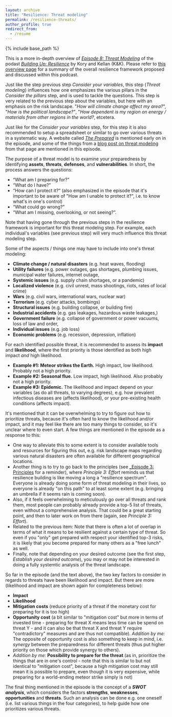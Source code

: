 ```yaml
---
layout: archive
title: "Resilience: Threat modeling"
permalink: /resilience-threats/
author_profile: true
redirect_from:
  - /resume
---
```


{% include base_path %}

This is a more in-depth overview of [_Episode 8: Threat Modeling_](https://shows.acast.com/building-up-resilience/episodes/episode-8-threat-modeling)
of the podast [_Building Up: Resilience_](https://shows.acast.com/building-up-resilience) by Kory and Kellan (K&K). Please refer to [this overview page](https://aleksispi.github.io/resilience)
for a summary of the overall resilience framework proposed and discussed within this podcast.

Just like the step previous step _Consider your variables_, this step (_Threat modeling_) influences how one emphasizes the various pillars in the _Consider the pillars_ step, and is used to tackle the questions. This step is very related to the previous step about the variables, but here with an emphasis on the risk landscape. "_How will climate change affect my area?_", "_How is the political landscape?"_, "_How dependent is my region on energy / materials from other regions in the world?_, etcetera.

Just like for the _Consider your variables_ step, for this step it is also recommended to setup a spreadsheet or similar to go over various threats in a systematic way. A website called
[_The Prepared_](https://theprepared.com/) is mentioned early on in the episode, and some of the things from a [blog post on threat modeling](https://theprepared.com/forum/thread/an-introduction-to-threat-modeling/) from that page are mentioned in this episode.

The purpose of a threat model is to examine your preparedness by identifying **assets**, **threats**, **defenses**, and **vulnerabilities**. In short, the process answers the questions:

- “What am I preparing for?”
- “What do I have?”
- “How can I protect it?“ (also emphasized in the episode that it's important to be aware of "How am I unable to protect it?", i.e. to know what's in one's control)
- “What could go wrong?”
- “What am I missing, overlooking, or not seeing?”.

Note that having gone through the previous steps in the resilience framework is important for this threat modelng step. For example, each individual's variables (see previous step) will very much influence this threat modeling step. 

Some of the aspects / things one may have to include into one's threat modeling:

- **Climate change / natural disasters** (e.g. heat waves, flooding)
- **Utility failures** (e.g. power outages, gas shortages, plumbing issues, municipal water failures, internet outage, 
- **Systemic issues** (e.g. supply chain shortages, or a pandemic)
- **Localized violence** (e.g. civil unrest, mass shootings, riots, rates of local crime)
- **Wars** (e.g. civil wars, international wars, nuclear war)
- **Terrorism** (e.g. cyber attacks, bombings)
- **Structural issues** (e.g. building collapse, or building fire)
- **Industrial accidents** (e.g. gas leakages, hazardous waste leakages,)
- **Government failure** (e.g. collapse of government or power vacuums, loss of law and order, 
- **Individual issues** (e.g. job loss)
- **Economic problems** (e.g. recession, depression, inflation)

For each identified possible threat, it is recommended to assess its **impact** and **likelihood**, where the first priority is those identified as both high impact _and_ high likelihood.

- **Example #1: Meteor strikes the Earth.** High impact, low likelihood. Probably not a high priority.
- **Example #2: Seasonal flue.** Low impact, high likelihood. Also probably not a high priority.
- **Example #3: Epidemic.** The likelihood and impact depend on your variables (as do all threats, to varying degrees), e.g. how prevalent infectious diseases are (affects likelihood), or your pre-existing health conditions (affects impact).

It's mentioned that it can be overwhelming to try to figure out how to prioritize threats, because it's often hard to know the likelihood and/or impact, and it may feel like there are too many things to consider, so it's unclear where to even start. A few things are mentioned in the episode as a response to this:

- One way to alleviate this to some extent is to consider available tools and resources for figuring this out, e.g. risk landscape maps regarding various natural disasters are often available for different geographical locations.
- Another thing is to try to go back to the principles (see [_Episode 3: Principles](https://shows.acast.com/building-up-resilience/episodes/episode-3-principles) for a reminder), where _Principle 3: Effort_ reminds us that resilience building is like moving a long a "resilience spectrum". Everyone is already doing some form of threat modeling in their lives, so everyone is already "on this path" to at least some extent (e.g. bringing an umbrella if it seems rain is coming soon).
- Also, if it feels overwhelming to meticulously go over all threats and rank them, most people can probably already provide a top-5 list of threats, even without a comprehensive analysis. That could be a great starting point, and then to later work on from there (again, see _Principle 3: Effort_).
- Related to the previous item: Note that there is often a lot of overlap in terms of what it means to be resilient against a certain type of threat. So even if you "only" get prepared with respect your identified top-3 risks, it is likely that you become prepared for many others as a "free lunch" as well.
- Finally, note that depending on your desired outcome (see the first step, _Establish your desired outcome_), you may or may not be interested in doing a fully systemtic analysis of the threat landscape.

So far in the episode (and the text above), the two key factors to consider in regards to threats have been likelihood and impact. But there are more (likelihood and impact are shown again for completeness below):

- **Impact**
- **Likelihood**
- **Mitigation costs** (reduce priority of a threat if the monetary cost for preparing for it is too high)
- **Opportunity cost** (a bit similar to "mitigation cost" but more in terms of invested time - preparing for threat X means less time can be spend on threat Y - and it can also be that threat X and threat Y require "contradictory" measures and are thus not compatible). _Addition by me:_ The opposite of opportunity cost is also something to keep in mind, i.e. _synergy_ between the preparedness for different threats (thus put higher priority on those which provide synergy to others).
- _Addition by me:_ **Possibility to prepare for the threat** (as in, prioritize the things that are in one's control - note that this is similar to but not identical to "mitigation cost", because a high mitigation cost may still mean it is possible to prepare, even though it is very expensive, while preparing for a world-ending meteor strike simply is not)

The final thing mentioned in the episode is the concept of a **_SWOT analysis_**, which considers the factors **strengths**, **weaknesses**, **opportunities** and **threats**. Such an analysis can be done e.g. one oneself (i.e. list various things in the four categories), to help guide how one prioritizes various threats.

